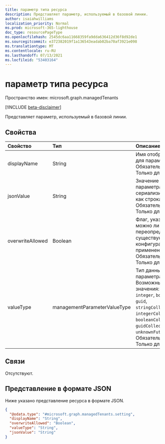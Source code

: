 ```yaml
---
title: параметр типа ресурса
description: Представляет параметр, используемый в базовой линии.
author: isaiahwilliams
localization_priority: Normal
ms.prod: microsoft-365-lighthouse
doc_type: resourcePageType
ms.openlocfilehash: 2545dc6aa11668359fa9dda636412d36f8d92de1
ms.sourcegitcommit: e372382019f1a136543eadab02ba70af3921e098
ms.translationtype: MT
ms.contentlocale: ru-RU
ms.lasthandoff: 07/13/2021
ms.locfileid: "53403164"
---
```

# <a name="setting-resource-type"></a>параметр типа ресурса

Пространство имен: microsoft.graph.managedTenants

[!INCLUDE [beta-disclaimer](../../includes/beta-disclaimer.md)]

Представляет параметр, используемый в базовой линии.

## <a name="properties"></a>Свойства
|Свойство|Тип|Описание|
|:---|:---|:---|
|displayName|String|Имя отображения для параметра. Обязательный. Только для чтения.|
|jsonValue|String|Значение для параметра, сериализированного как строка JSON. Обязательный. Только для чтения.|
|overwriteAllowed|Boolean|Флаг, указывающий, можно ли переопредить существующие конфигурации при применении. Обязательный. Только для чтения.|
|valueType|managementParameterValueType|Тип данных для параметра. Возможные значения: `string`, `integer`, `boolean`, `guid`, `stringCollection`, `integerCollection`, `booleanCollection`, `guidCollection`, `unknownFutureValue`. Обязательный. Только для чтения.|

## <a name="relationships"></a>Связи
Отсутствуют.

## <a name="json-representation"></a>Представление в формате JSON
Ниже указано представление ресурса в формате JSON.
<!-- {
  "blockType": "resource",
  "@odata.type": "microsoft.graph.managedTenants.setting"
}
-->
``` json
{
  "@odata.type": "#microsoft.graph.managedTenants.setting",
  "displayName": "String",
  "overwriteAllowed": "Boolean",
  "valueType": "String",
  "jsonValue": "String"
}
```
